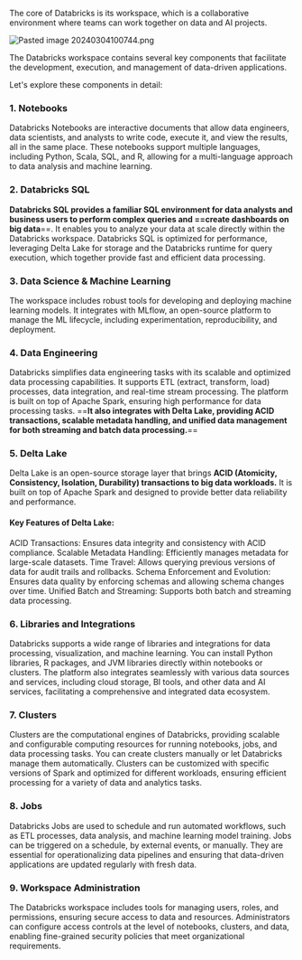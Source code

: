 The core of Databricks is its workspace, which is a collaborative environment where teams can work together on data and AI projects.

![Pasted image 20240304100744.png](https://publish-01.obsidian.md/access/2948681fa29a77abab215fc5482133de/Images/Spark%20Course/Pasted%20image%2020240304100744.png)

The Databricks workspace contains several key components that facilitate the development, execution, and management of data-driven applications.

Let's explore these components in detail:

### 1. Notebooks

Databricks Notebooks are interactive documents that allow data engineers, data scientists, and analysts to write code, execute it, and view the results, all in the same place. These notebooks support multiple languages, including Python, Scala, SQL, and R, allowing for a multi-language approach to data analysis and machine learning.

### 2. Databricks SQL

**Databricks SQL provides a familiar SQL environment for data analysts and business users to perform complex queries and ==create dashboards on big data**==. It enables you to analyze your data at scale directly within the Databricks workspace. Databricks SQL is optimized for performance, leveraging Delta Lake for storage and the Databricks runtime for query execution, which together provide fast and efficient data processing.

### 3. Data Science & Machine Learning

The workspace includes robust tools for developing and deploying machine learning models. It integrates with MLflow, an open-source platform to manage the ML lifecycle, including experimentation, reproducibility, and deployment.

### 4. Data Engineering

Databricks simplifies data engineering tasks with its scalable and optimized data processing capabilities. It supports ETL (extract, transform, load) processes, data integration, and real-time stream processing. The platform is built on top of Apache Spark, ensuring high performance for data processing tasks. ==**It also integrates with Delta Lake, providing ACID transactions, scalable metadata handling, and unified data management for both streaming and batch data processing.**==

### 5. Delta Lake

Delta Lake is an open-source storage layer that brings **ACID (Atomicity, Consistency, Isolation, Durability) transactions to big data workloads.** It is built on top of Apache Spark and designed to provide better data reliability and performance.

#### Key Features of Delta Lake:

ACID Transactions: Ensures data integrity and consistency with ACID compliance.
Scalable Metadata Handling: Efficiently manages metadata for large-scale datasets.
Time Travel: Allows querying previous versions of data for audit trails and rollbacks.
Schema Enforcement and Evolution: Ensures data quality by enforcing schemas and allowing schema changes over time.
Unified Batch and Streaming: Supports both batch and streaming data processing.

### 6. Libraries and Integrations

Databricks supports a wide range of libraries and integrations for data processing, visualization, and machine learning. You can install Python libraries, R packages, and JVM libraries directly within notebooks or clusters. The platform also integrates seamlessly with various data sources and services, including cloud storage, BI tools, and other data and AI services, facilitating a comprehensive and integrated data ecosystem.

### 7. Clusters

Clusters are the computational engines of Databricks, providing scalable and configurable computing resources for running notebooks, jobs, and data processing tasks. You can create clusters manually or let Databricks manage them automatically. Clusters can be customized with specific versions of Spark and optimized for different workloads, ensuring efficient processing for a variety of data and analytics tasks.

### 8. Jobs

Databricks Jobs are used to schedule and run automated workflows, such as ETL processes, data analysis, and machine learning model training. Jobs can be triggered on a schedule, by external events, or manually. They are essential for operationalizing data pipelines and ensuring that data-driven applications are updated regularly with fresh data.

### 9. Workspace Administration

The Databricks workspace includes tools for managing users, roles, and permissions, ensuring secure access to data and resources. Administrators can configure access controls at the level of notebooks, clusters, and data, enabling fine-grained security policies that meet organizational requirements.